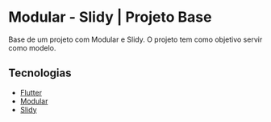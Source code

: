 # Modular - Slidy | Projeto Base

Base de um projeto com Modular e Slidy. O projeto tem como objetivo servir como modelo.

## Tecnologias

- [Flutter](https://flutter.dev/)
- [Modular](https://pub.dev/packages/flutter_modular)
- [Slidy](https://github.com/Flutterando/slidy)